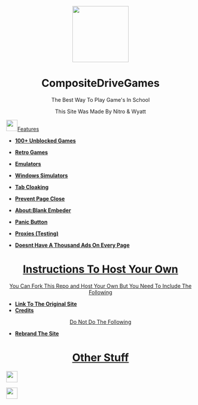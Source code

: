 <p align="center">
 
  <img src="[https://sz-games.github.io/G-Google.png]([[https://ejo-nitro.github.io/compositegames.github.io/](https://gamesxo.github.io/compositedrivegames/)](https://gamesxo.github.io/compositedrivegames/))" width="150px" height="150px">

</p>

<h1 align="center">CompositeDriveGames</h1>
<p align="center">The Best Way To Play Game's In School</p>
<p align="Center">This Site Was Made By Nitro & Wyatt </p>
<a href="https://www.youtube.com/@nitrogames101?sub_comfermation=1"><img height="30px"  src="[[https://www.flaticon.com/free-icon/youtube_1384060]]></a>




<h1 align="center">Features</h1>

- **100+ Unblocked Games**
- **Retro Games**
- **Emulators**
- **Windows Simulators**

- **Tab Cloaking**
- **Prevent Page Close**
- **About:Blank Embeder**
- **Panic Button**
- **Proxies (Testing)**

- **Doesnt Have A Thousand Ads On Every Page**

<h1 align="Center">Instructions To Host Your Own</h1>
<p align="center">You Can Fork This Repo and Host Your Own But You Need To Include The Following</p>

- **Link To The Original Site**
- **Credits**

<p align="center">Do Not Do The Following</p>

- **Rebrand The Site**


<h1 align="center">Other Stuff</h1>

<a href="https://chromewebstore.google.com/detail/sz-games-portable/hbclpfdbinpmdgcglhmkngpabafdeaim"><img height="30px" src="https://img.shields.io/badge/Download%20The%20Extension-white?style=for-the-badge&logo=chromewebstore&logoColor=white&logoSize=auto&labelColor=%232d2d2d&color=%232d2d2d"></a>

<a href="https://addons.mozilla.org/en-US/firefox/addon/sz-games-portable/"><img height="30px" src="https://img.shields.io/badge/Download%20The%20Addon-white?style=for-the-badge&logo=firefoxbrowser&logoColor=white&logoSize=auto&color=%23FF7139"></a>








